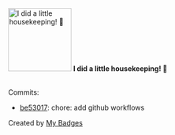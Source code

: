 <img src="https://github.com/my-badges/my-badges/blob/master/src/all-badges/chore-commit/chore-commit.png?raw=true" alt="I did a little housekeeping! 🧹" title="I did a little housekeeping! 🧹" width="128">
<strong>I did a little housekeeping! 🧹</strong>
<br><br>

Commits:

- <a href="https://github.com/spectrocloud-labs/validator-plugin-kubescape/commit/be530174c2914160fdcac82f0c42e34104debe31">be53017</a>: chore: add github workflows


Created by <a href="https://github.com/my-badges/my-badges">My Badges</a>